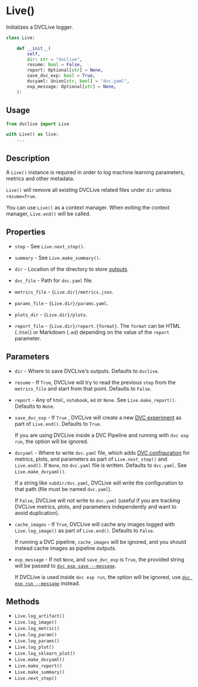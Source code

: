 # Live()

Initializes a DVCLive logger.

```py
class Live:

    def __init__(
        self,
        dir: str = "dvclive",
        resume: bool = False,
        report: Optional[str] = None,
        save_dvc_exp: bool = True,
        dvcyaml: Union[str, bool] = "dvc.yaml",
        exp_message: Optional[str] = None,
    ):
```

## Usage

```py
from dvclive import Live

with Live() as live:
    ...
```

## Description

A `Live()` instance is required in order to log machine learning parameters,
metrics and other metadata.

<admon type="warn">

`Live()` will remove all existing DVCLive related files under `dir` unless
`resume=True`.

</admon>

You can use `Live()` as a context manager. When exiting the context manager,
`Live.end()` will be called.

## Properties

- `step` - See `Live.next_step()`.

- `summary` - See `Live.make_summary()`.

- `dir` - Location of the directory to store
  [outputs](/doc/dvclive/how-it-works).

- `dvc_file` - Path for `dvc.yaml` file.

- `metrics_file` - `{Live.dir}/metrics.json`.

- `params_file` - `{Live.dir}/params.yaml`.

- `plots_dir` - `{Live.dir}/plots`.

- `report_file` - `{Live.dir}/report.{format}`. The `format` can be HTML
  (`.html`) or Markdown (`.md`) depending on the value of the `report`
  parameter.

## Parameters

- `dir` - Where to save DVCLive's outputs. Defaults to `dvclive`.

- `resume` - If `True`, DVCLive will try to read the previous `step` from the
  `metrics_file` and start from that point. Defaults to `False`.

- `report` - Any of `html`, `notebook`, `md` or `None`. See
  `Live.make_report()`. Defaults to `None`.

- `save_dvc_exp` - If `True` , DVCLive will create a new
  [DVC experiment](/doc/dvclive/how-it-works#git-integration) as part of
  `Live.end()`. Defaults to `True`.

  If you are using DVCLive inside a <abbr>DVC Pipeline</abbr> and running with
  `dvc exp run`, the option will be ignored.

- `dvcyaml` - Where to write `dvc.yaml` file, which adds
  [DVC configuration](/doc/user-guide/project-structure/dvcyaml-files) for
  metrics, plots, and parameters as part of `Live.next_step()` and `Live.end()`.
  If `None`, no `dvc.yaml` file is written. Defaults to `dvc.yaml`. See
  `Live.make_dvcyaml()`.

  If a string like `subdir/dvc.yaml`, DVCLive will write the configuration to
  that path (file must be named `dvc.yaml`).

  If `False`, DVCLive will not write to `dvc.yaml` (useful if you are tracking
  DVCLive metrics, plots, and parameters independently and want to avoid
  duplication).

- `cache_images` - If `True`, DVCLive will <abbr>cache</abbr> any images logged
  with `Live.log_image()` as part of `Live.end()`. Defaults to `False`.

  If running a <abbr>DVC pipeline</abbr>, `cache_images` will be ignored, and
  you should instead cache images as pipeline <abbr>outputs</abbr>.

- `exp_message` - If not `None`, and `save_dvc_exp` is `True`, the provided
  string will be passed to
  [`dvc exp save --message`](/doc/command-reference/exp/save#--message).

  If DVCLive is used inside `dvc exp run`, the option will be ignored, use
  [`dvc exp run --message`](/doc/command-reference/exp/run#--message) instead.

## Methods

- `Live.log_artifact()`
- `Live.log_image()`
- `Live.log_metric()`
- `Live.log_param()`
- `Live.log_params()`
- `Live.log_plot()`
- `Live.log_sklearn_plot()`
- `Live.make_dvcyaml()`
- `Live.make_report()`
- `Live.make_summary()`
- `Live.next_step()`
